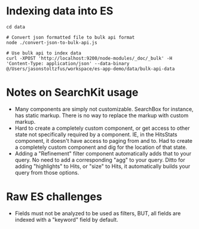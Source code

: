 # Indexing data into ES

```shell
cd data

# Convert json formatted file to bulk api format
node ./convert-json-to-bulk-api.js

# Use bulk api to index data
curl -XPOST 'http://localhost:9200/node-modules/_doc/_bulk' -H 'Content-Type: application/json' --data-binary @/Users/jasonstoltzfus/workspace/es-app-demo/data/bulk-api-data
```

# Notes on SearchKit usage

- Many components are simply not customizable. SearchBox for instance, has static markup. There is no way to replace
  the markup with custom markup.
- Hard to create a completely custom component, or get access to other state not specifically required
  by a component. IE, in the HitsStats component, it doesn't have access to paging
  from and to. Had to create a completely custom component and dig for the location of that
  state.
- Adding a "Refinement" filter component automatically adds that to your query. No need to
  add a corresponding "agg" to your query. Ditto for adding "highlights" to Hits, or
  "size" to Hits, it automatically builds your query from those options.

# Raw ES challenges

- Fields must not be analyzed to be used as filters, BUT, all fields are indexed with
  a "keyword" field by default.
